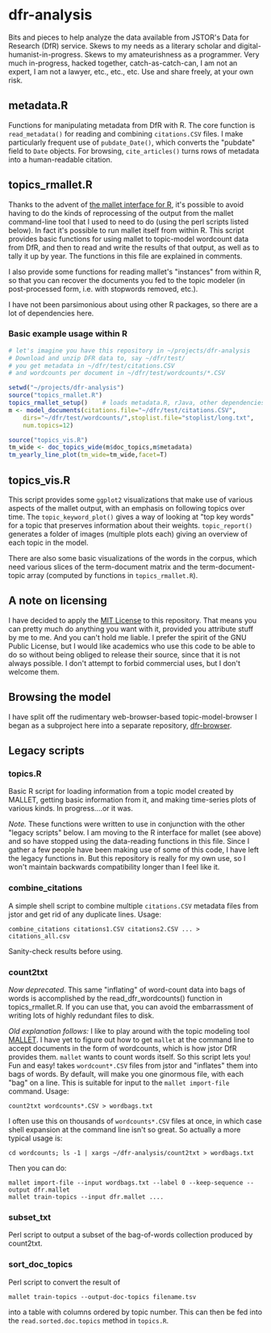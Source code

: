# dfr-analysis

Bits and pieces to help analyze the data available from JSTOR's Data for Research (DfR) service. Skews to my needs as a literary scholar and digital-humanist-in-progress. Skews to my amateurishness as a programmer. Very much in-progress, hacked together, catch-as-catch-can, I am not an expert, I am not a lawyer, etc., etc., etc. Use and share freely, at your own risk. 

## metadata.R

Functions for manipulating metadata from DfR with R. The core function is `read_metadata()` for reading and combining `citations.CSV` files. I make particularly frequent use of `pubdate_Date()`, which converts the "pubdate" field to `Date` objects. For browsing, `cite_articles()` turns rows of metadata into a human-readable citation.


## topics_rmallet.R

Thanks to the advent of [the mallet interface for R](http://www.cs.princeton.edu/~mimno/R/), it's possible to avoid having to do the kinds of reprocessing of the output from the mallet command-line tool that I used to need to do (using the perl scripts listed below). In fact it's possible to run mallet itself from within R. This script provides basic functions for using mallet to topic-model wordcount data from DfR, and then to read and write the results of that output, as well as to tally it up by year. The functions in this file are explained in comments.

I also provide some functions for reading mallet's "instances" from within R, so that you can recover the documents you fed to the topic modeler (in post-processed form, i.e. with stopwords removed, etc.).

I have not been parsimonious about using other R packages, so there are a lot of dependencies here.

### Basic example usage within R

```R
# let's imagine you have this repository in ~/projects/dfr-analysis
# Download and unzip DFR data to, say ~/dfr/test/
# you get metadata in ~/dfr/test/citations.CSV
# and wordcounts per document in ~/dfr/test/wordcounts/*.CSV

setwd("~/projects/dfr-analysis")
source("topics_rmallet.R")
topics_rmallet_setup()    # loads metadata.R, rJava, other dependencies
m <- model_documents(citations.file="~/dfr/test/citations.CSV",
    dirs="~/dfr/test/wordcounts/",stoplist.file="stoplist/long.txt",
    num.topics=12)

source("topics_vis.R")
tm_wide <- doc_topics_wide(m$doc_topics,m$metadata)
tm_yearly_line_plot(tm_wide=tm_wide,facet=T)
```

## topics_vis.R

This script provides some `ggplot2` visualizations that make use of various aspects of the mallet output, with an emphasis on following topics over time. The `topic_keyword_plot()` gives a way of looking at "top key words" for a topic that preserves information about their weights. `topic_report()` generates a folder of images (multiple plots each) giving an overview of each topic in the model.

There are also some basic visualizations of the words in the corpus, which need various slices of the term-document matrix and the term-document-topic array (computed by functions in `topics_rmallet.R`).

## A note on licensing

I have decided to apply the [MIT License](https://github.com/agoldst/dfr-analysis/tree/master/LICENSE) to this repository. That means you can pretty much do anything you want with it, provided you attribute stuff by me to me. And you can't hold me liable. I prefer the spirit of the GNU Public License, but I would like academics who use this code to be able to do so without being obliged to release their source, since that it is not always possible. I don't attempt to forbid commercial uses, but I don't welcome them.

## Browsing the model

I have split off the rudimentary web-browser-based topic-model-browser I began as a subproject here into a separate repository, [dfr-browser](http://github.com/agoldst/dfr-browser).

## Legacy scripts

### topics.R

Basic R script for loading information from a topic model created by MALLET, getting basic information from it, and making time-series plots of various kinds. In progress....or it was.

*Note.* These functions were written to use in conjunction with the other "legacy scripts" below. I am moving to the R interface for mallet (see above) and so have stopped using the data-reading functions in this file. Since I gather a few people have been making use of some of this code, I have left the legacy functions in. But this repository is really for my own use, so I won't maintain backwards compatibility longer than I feel like it.

### combine_citations

A simple shell script to combine multiple `citations.CSV` metadata files
from jstor and get rid of any duplicate lines. Usage:

    combine_citations citations1.CSV citations2.CSV ... > citations_all.csv

Sanity-check results before using.

### count2txt

*Now deprecated*. This same "inflating" of word-count data into bags of words is accomplished by the read_dfr_wordcounts() function in topics_rmallet.R. If you can use that, you can avoid the embarrassment of writing lots of highly redundant files to disk.

*Old explanation follows:* I like to play around with the topic modeling tool [MALLET](http://mallet.cs.umass.edu). I have yet to figure out how to get `mallet` at the command line to accept documents in the form of wordcounts, which is how jstor DfR provides them. `mallet` wants to count words itself. So this script lets you! Fun and easy! takes `wordcount*.CSV` files from jstor and "inflates" them into bags of words. By default, will make you one ginormous file, with each "bag" on a line. This is suitable for input to the `mallet import-file` command. Usage:

    count2txt wordcounts*.CSV > wordbags.txt

I often use this on thousands of `wordcounts*.CSV` files at once, in which case shell expansion at the command line isn't so great. So actually a more typical usage is:

    cd wordcounts; ls -1 | xargs ~/dfr-analysis/count2txt > wordbags.txt

Then you can do:

    mallet import-file --input wordbags.txt --label 0 --keep-sequence --output dfr.mallet
    mallet train-topics --input dfr.mallet ....


### subset_txt

Perl script to output a subset of the bag-of-words collection produced by count2txt. 

### sort_doc_topics

Perl script to convert the result of

    mallet train-topics --output-doc-topics filename.tsv

into a table with columns ordered by topic number. This can then be fed into the ``read.sorted.doc.topics`` method in ``topics.R``.

